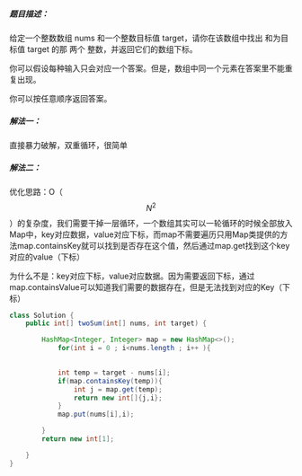 ##### 题目描述：

给定一个整数数组 nums 和一个整数目标值 target，请你在该数组中找出 和为目标值 target  的那 两个 整数，并返回它们的数组下标。

你可以假设每种输入只会对应一个答案。但是，数组中同一个元素在答案里不能重复出现。

你可以按任意顺序返回答案。

##### 解法一：

直接暴力破解，双重循环，很简单

##### 解法二：

优化思路：O（$$N^2$$）的复杂度，我们需要干掉一层循环，一个数组其实可以一轮循环的时候全部放入Map中，key对应数据，value对应下标，而map不需要遍历只用Map类提供的方法map.containsKey就可以找到是否存在这个值，然后通过map.get找到这个key对应的value（下标）

为什么不是：key对应下标，value对应数据。因为需要返回下标，通过map.containsValue可以知道我们需要的数据存在，但是无法找到对应的Key（下标）

```java
class Solution {
    public int[] twoSum(int[] nums, int target) {

        HashMap<Integer, Integer> map = new HashMap<>();
            for(int i = 0 ; i<nums.length ; i++ ){
            

            int temp = target - nums[i];
            if(map.containsKey(temp)){
                int j = map.get(temp);
                return new int[]{j,i};
            }
            map.put(nums[i],i);

        }
        return new int[1];

    }
}
```



